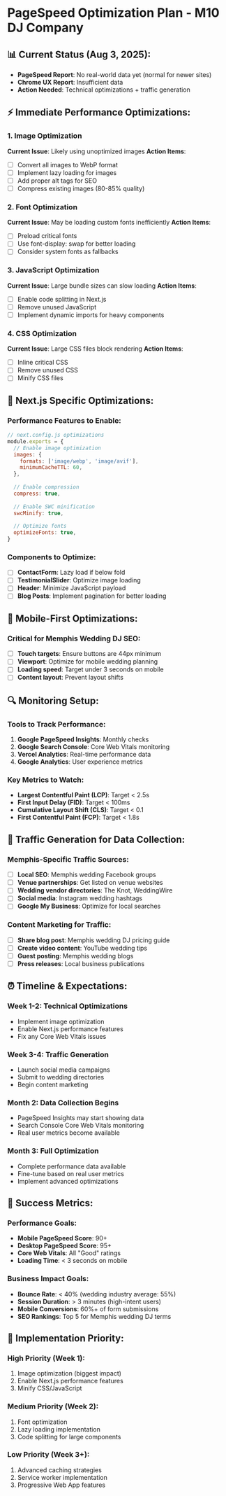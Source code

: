 # PageSpeed Optimization Plan - M10 DJ Company

## 📊 Current Status (Aug 3, 2025):
- **PageSpeed Report**: No real-world data yet (normal for newer sites)
- **Chrome UX Report**: Insufficient data
- **Action Needed**: Technical optimizations + traffic generation

## ⚡ Immediate Performance Optimizations:

### 1. Image Optimization
**Current Issue**: Likely using unoptimized images
**Action Items**:
- [ ] Convert all images to WebP format
- [ ] Implement lazy loading for images
- [ ] Add proper alt tags for SEO
- [ ] Compress existing images (80-85% quality)

### 2. Font Optimization
**Current Issue**: May be loading custom fonts inefficiently
**Action Items**:
- [ ] Preload critical fonts
- [ ] Use font-display: swap for better loading
- [ ] Consider system fonts as fallbacks

### 3. JavaScript Optimization
**Current Issue**: Large bundle sizes can slow loading
**Action Items**:
- [ ] Enable code splitting in Next.js
- [ ] Remove unused JavaScript
- [ ] Implement dynamic imports for heavy components

### 4. CSS Optimization
**Current Issue**: Large CSS files block rendering
**Action Items**:
- [ ] Inline critical CSS
- [ ] Remove unused CSS
- [ ] Minify CSS files

## 🎯 Next.js Specific Optimizations:

### Performance Features to Enable:
```javascript
// next.config.js optimizations
module.exports = {
  // Enable image optimization
  images: {
    formats: ['image/webp', 'image/avif'],
    minimumCacheTTL: 60,
  },
  
  // Enable compression
  compress: true,
  
  // Enable SWC minification
  swcMinify: true,
  
  // Optimize fonts
  optimizeFonts: true,
}
```

### Components to Optimize:
- [ ] **ContactForm**: Lazy load if below fold
- [ ] **TestimonialSlider**: Optimize image loading
- [ ] **Header**: Minimize JavaScript payload
- [ ] **Blog Posts**: Implement pagination for better loading

## 📱 Mobile-First Optimizations:

### Critical for Memphis Wedding DJ SEO:
- [ ] **Touch targets**: Ensure buttons are 44px minimum
- [ ] **Viewport**: Optimize for mobile wedding planning
- [ ] **Loading speed**: Target under 3 seconds on mobile
- [ ] **Content layout**: Prevent layout shifts

## 🔍 Monitoring Setup:

### Tools to Track Performance:
1. **Google PageSpeed Insights**: Monthly checks
2. **Google Search Console**: Core Web Vitals monitoring
3. **Vercel Analytics**: Real-time performance data
4. **Google Analytics**: User experience metrics

### Key Metrics to Watch:
- **Largest Contentful Paint (LCP)**: Target < 2.5s
- **First Input Delay (FID)**: Target < 100ms
- **Cumulative Layout Shift (CLS)**: Target < 0.1
- **First Contentful Paint (FCP)**: Target < 1.8s

## 🚀 Traffic Generation for Data Collection:

### Memphis-Specific Traffic Sources:
- [ ] **Local SEO**: Memphis wedding Facebook groups
- [ ] **Venue partnerships**: Get listed on venue websites
- [ ] **Wedding vendor directories**: The Knot, WeddingWire
- [ ] **Social media**: Instagram wedding hashtags
- [ ] **Google My Business**: Optimize for local searches

### Content Marketing for Traffic:
- [ ] **Share blog post**: Memphis wedding DJ pricing guide
- [ ] **Create video content**: YouTube wedding tips
- [ ] **Guest posting**: Memphis wedding blogs
- [ ] **Press releases**: Local business publications

## ⏰ Timeline & Expectations:

### Week 1-2: Technical Optimizations
- Implement image optimization
- Enable Next.js performance features
- Fix any Core Web Vitals issues

### Week 3-4: Traffic Generation
- Launch social media campaigns
- Submit to wedding directories
- Begin content marketing

### Month 2: Data Collection Begins
- PageSpeed Insights may start showing data
- Search Console Core Web Vitals monitoring
- Real user metrics become available

### Month 3: Full Optimization
- Complete performance data available
- Fine-tune based on real user metrics
- Implement advanced optimizations

## 🎯 Success Metrics:

### Performance Goals:
- **Mobile PageSpeed Score**: 90+
- **Desktop PageSpeed Score**: 95+
- **Core Web Vitals**: All "Good" ratings
- **Loading Time**: < 3 seconds on mobile

### Business Impact Goals:
- **Bounce Rate**: < 40% (wedding industry average: 55%)
- **Session Duration**: > 3 minutes (high-intent users)
- **Mobile Conversions**: 60%+ of form submissions
- **SEO Rankings**: Top 5 for Memphis wedding DJ terms

## 🔧 Implementation Priority:

### High Priority (Week 1):
1. Image optimization (biggest impact)
2. Enable Next.js performance features
3. Minify CSS/JavaScript

### Medium Priority (Week 2):
1. Font optimization
2. Lazy loading implementation
3. Code splitting for large components

### Low Priority (Week 3+):
1. Advanced caching strategies
2. Service worker implementation
3. Progressive Web App features